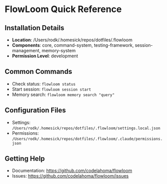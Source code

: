 # FlowLoom Quick Reference

## Installation Details
- **Location**: /Users/rodk/.homesick/repos/dotfiles/.flowloom
- **Components**: core, command-system, testing-framework, session-management, memory-system
- **Permission Level**: development

## Common Commands
- Check status: `flowloom status`
- Start session: `flowloom session start`
- Memory search: `flowloom memory search "query"`

## Configuration Files
- Settings: `/Users/rodk/.homesick/repos/dotfiles/.flowloom/settings.local.json`
- Permissions: `/Users/rodk/.homesick/repos/dotfiles/.flowloom/.claude/permissions.json`

## Getting Help
- Documentation: https://github.com/codelahoma/flowloom
- Issues: https://github.com/codelahoma/flowloom/issues
